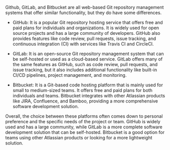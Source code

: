 Github, GitLab, and Bitbucket are all web-based Git repository management systems that offer similar functionality, but they do have some differences.

- GitHub: It is a popular Git repository hosting service that offers free and paid plans for individuals and organizations. It is widely used for open source projects and has a large community of developers. GitHub also provides features like code review, pull requests, issue tracking, and continuous integration (CI) with services like Travis CI and CircleCI.

- GitLab: It is an open-source Git repository management system that can be self-hosted or used as a cloud-based service. GitLab offers many of the same features as GitHub, such as code review, pull requests, and issue tracking, but it also includes additional functionality like built-in CI/CD pipelines, project management, and monitoring.

- Bitbucket: It is a Git-based code hosting platform that is mainly used for small to medium-sized teams. It offers free and paid plans for both individuals and teams. Bitbucket integrates with other Atlassian products like JIRA, Confluence, and Bamboo, providing a more comprehensive software development solution.

Overall, the choice between these platforms often comes down to personal preference and the specific needs of the project or team. GitHub is widely used and has a large community, while GitLab is a more complete software development solution that can be self-hosted. Bitbucket is a good option for teams using other Atlassian products or looking for a more lightweight solution.
